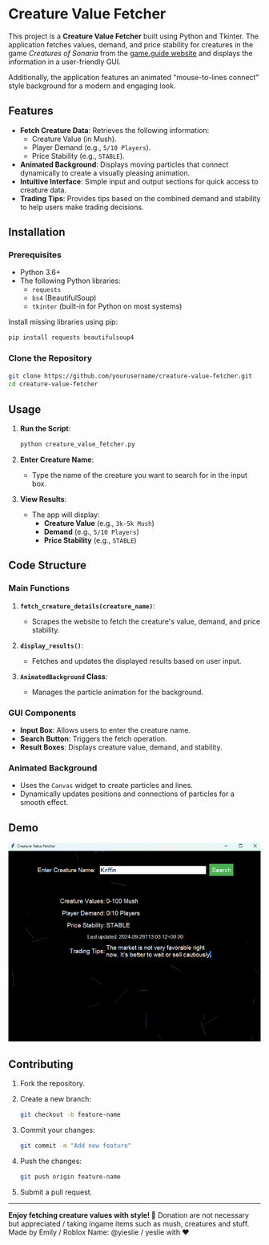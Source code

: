 # Creature Value Fetcher

This project is a **Creature Value Fetcher** built using Python and Tkinter. The application fetches values, demand, and price stability for creatures in the game *Creatures of Sonaria* from the [game.guide website](https://www.game.guide/) and displays the information in a user-friendly GUI.

Additionally, the application features an animated "mouse-to-lines connect" style background for a modern and engaging look.

## Features

- **Fetch Creature Data**: Retrieves the following information:
  - Creature Value (in Mush).
  - Player Demand (e.g., `5/10 Players`).
  - Price Stability (e.g., `STABLE`).
- **Animated Background**: Displays moving particles that connect dynamically to create a visually pleasing animation.
- **Intuitive Interface**: Simple input and output sections for quick access to creature data.
- **Trading Tips**: Provides tips based on the combined demand and stability to help users make trading decisions.

## Installation

### Prerequisites

- Python 3.6+
- The following Python libraries:
  - `requests`
  - `bs4` (BeautifulSoup)
  - `tkinter` (built-in for Python on most systems)

Install missing libraries using pip:

```bash
pip install requests beautifulsoup4
```

### Clone the Repository

```bash
git clone https://github.com/yourusername/creature-value-fetcher.git
cd creature-value-fetcher
```

## Usage

1. **Run the Script**:

   ```bash
   python creature_value_fetcher.py
   ```

2. **Enter Creature Name**:
   - Type the name of the creature you want to search for in the input box.

3. **View Results**:
   - The app will display:
     - **Creature Value** (e.g., `3k-5k Mush`)
     - **Demand** (e.g., `5/10 Players`)
     - **Price Stability** (e.g., `STABLE`)

## Code Structure

### Main Functions

1. **`fetch_creature_details(creature_name)`**:
   - Scrapes the website to fetch the creature's value, demand, and price stability.

2. **`display_results()`**:
   - Fetches and updates the displayed results based on user input.

3. **`AnimatedBackground` Class**:
   - Manages the particle animation for the background.

### GUI Components

- **Input Box**: Allows users to enter the creature name.
- **Search Button**: Triggers the fetch operation.
- **Result Boxes**: Displays creature value, demand, and stability.

### Animated Background

- Uses the `Canvas` widget to create particles and lines.
- Dynamically updates positions and connections of particles for a smooth effect.

## Demo

![App Screenshot](./image.png)

## Contributing

1. Fork the repository.
2. Create a new branch:

   ```bash
   git checkout -b feature-name
   ```

3. Commit your changes:

   ```bash
   git commit -m "Add new feature"
   ```

4. Push the changes:

   ```bash
   git push origin feature-name
   ```

5. Submit a pull request.


---

**Enjoy fetching creature values with style! 🎉**
Donation are not necessary but appreciated / taking ingame items such as mush, creatures and stuff.
Made by Emily / Roblox Name: @yieslie / yeslie with ❤️
